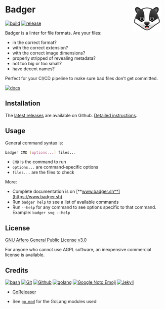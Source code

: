# Badger [<img alt="badger logo" src="docs/favicon.svg" height="90" align="right" />](https://www.badger.sh/)

[![build](https://github.com/fileformat/badger/actions/workflows/build.yaml/badge.svg)](https://github.com/fileformat/badger/actions/workflows/build.yaml)
[![release](https://github.com/fileformat/badger/actions/workflows/release.yaml/badge.svg)](https://github.com/fileformat/badger/actions/workflows/release.yaml)

Badger is a linter for file formats. Are your files:
* in the correct format?
* with the correct extension?
* with the correct image dimensions?
* properly stripped of revealing metadata?
* not too big or too small?
* have decent names?

Perfect for your CI/CD pipeline to make sure bad files don't get committed.

[![docs](https://img.shields.io/badge/Documentation-web-green)](https://www.badger.sh)

## Installation

The [latest releases](https://github.com/fileformat/badger/releases/latest) are available on Github. [Detailed instructions](https://www.badger.sh/install.html).

## Usage

General command syntax is:

```bash
badger CMD [options...] files...
```

* `CMD` is the command to run
* `options...` are command-specific options
* `files...` are the files to check

More:
* Complete documentation is on [**www.badger.sh**](https://www.badger.sh)
* Run `badger help` to see a list of available commands
* Run `--help` for any command to see options specific to that command.  Example: `badger svg --help`

## License

[GNU Affero General Public License v3.0](LICENSE.txt)

For anyone who cannot use AGPL software, an inexpensive commercial license is available.<!-- LATER: link to pricing page on website -->

## Credits

[![bash](https://www.vectorlogo.zone/logos/gnu_bash/gnu_bash-ar21.svg)](https://www.gnu.org/software/bash/ "Scripting")
[![Git](https://www.vectorlogo.zone/logos/git-scm/git-scm-ar21.svg)](https://git-scm.com/ "Version control")
[![Github](https://www.vectorlogo.zone/logos/github/github-ar21.svg)](https://github.com/ "Code hosting")
[![golang](https://www.vectorlogo.zone/logos/golang/golang-ar21.svg)](https://golang.org/ "Programming language")
[![Google Noto Emoji](https://www.vectorlogo.zone/logos/google/google-ar21.svg)](https://github.com/googlefonts/noto-emoji/blob/5628587386c78161f87aa2ca9ddee37c2e8ea212/svg/emoji_u1f9a1.svg "Logo")
[![Jekyll](https://www.vectorlogo.zone/logos/jekyllrb/jekyllrb-ar21.svg)](https://www.jekyllrb.com/ "Website")

* [GoReleaser](https://goreleaser.com/)

* See [`go.mod`](https://github.com/fileformat/badger/blob/main/go.mod) for the GoLang modules used
